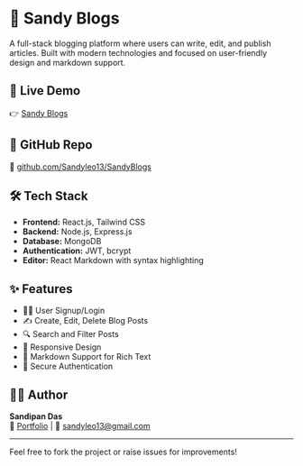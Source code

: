 # 📝 Sandy Blogs

A full-stack blogging platform where users can write, edit, and publish articles. Built with modern technologies and focused on user-friendly design and markdown support.

## 🚀 Live Demo
👉 [Sandy Blogs](https://sandyblogs.netlify.app/)

## 📂 GitHub Repo
🔗 [github.com/Sandyleo13/SandyBlogs](https://github.com/Sandyleo13/SandyBlogs)

## 🛠 Tech Stack
- **Frontend:** React.js, Tailwind CSS
- **Backend:** Node.js, Express.js
- **Database:** MongoDB
- **Authentication:** JWT, bcrypt
- **Editor:** React Markdown with syntax highlighting

## ✨ Features
- 🧑‍💻 User Signup/Login
- ✍️ Create, Edit, Delete Blog Posts
- 🔍 Search and Filter Posts
- 📱 Responsive Design
- 🧾 Markdown Support for Rich Text
- 🔐 Secure Authentication


## 🧑‍💼 Author
**Sandipan Das**  
🔗 [Portfolio](https://safer20.netlify.app/) | 📧 sandyleo13@gmail.com

---

Feel free to fork the project or raise issues for improvements!
